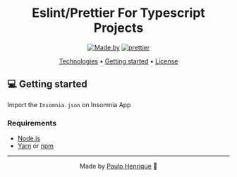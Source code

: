 <h1 align="center">
  Eslint/Prettier For Typescript Projects
</h1>

<p align="center">
  <a href="https://www.linkedin.com/in/paulo-henrique-89b148166/"><img alt="Made by" src="https://img.shields.io/badge/made%20by-Paulo%20Henrique-blue"></a>
  <a href="https://github.com/prettier/prettier">
    <img alt="prettier" src="https://img.shields.io/badge/code_style-prettier-ff69b4.svg?style=flat-square" />
  </a>
</p>


<p align="center">
  <a href="#-technologies">Technologies</a> •
  <a href="#-getting-started">Getting started</a> •
  <a href="#-license">License</a>
</p>

## 💻 Getting started

Import the `Insomnia.json` on Insomnia App

### Requirements

- [Node.js](https://nodejs.org/en/)
- [Yarn](https://classic.yarnpkg.com/) or [npm](https://www.npmjs.com/)


---

<p align="center">
  Made by <a href="https://www.linkedin.com/in/paulo-henrique-89b148166/">Paulo Henrique</a> 🎸
</p>